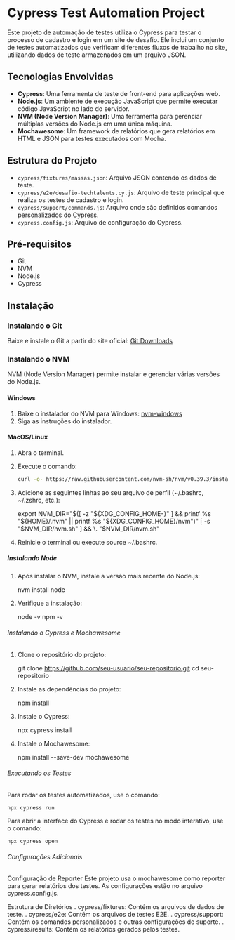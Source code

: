 # Cypress Test Automation Project

Este projeto de automação de testes utiliza o Cypress para testar o processo de cadastro e login em um site de desafio. Ele inclui um conjunto de testes automatizados que verificam diferentes fluxos de trabalho no site, utilizando dados de teste armazenados em um arquivo JSON.

## Tecnologias Envolvidas

- **Cypress**: Uma ferramenta de teste de front-end para aplicações web.
- **Node.js**: Um ambiente de execução JavaScript que permite executar código JavaScript no lado do servidor.
- **NVM (Node Version Manager)**: Uma ferramenta para gerenciar múltiplas versões do Node.js em uma única máquina.
- **Mochawesome**: Um framework de relatórios que gera relatórios em HTML e JSON para testes executados com Mocha.

## Estrutura do Projeto

- `cypress/fixtures/massas.json`: Arquivo JSON contendo os dados de teste.
- `cypress/e2e/desafio-techtalents.cy.js`: Arquivo de teste principal que realiza os testes de cadastro e login.
- `cypress/support/commands.js`: Arquivo onde são definidos comandos personalizados do Cypress.
- `cypress.config.js`: Arquivo de configuração do Cypress.

## Pré-requisitos

- Git
- NVM
- Node.js
- Cypress

## Instalação

### Instalando o Git

Baixe e instale o Git a partir do site oficial: [Git Downloads](https://git-scm.com/downloads)

### Instalando o NVM

NVM (Node Version Manager) permite instalar e gerenciar várias versões do Node.js.

#### Windows

1. Baixe o instalador do NVM para Windows: [nvm-windows](https://github.com/coreybutler/nvm-windows/releases)
2. Siga as instruções do instalador.

#### MacOS/Linux

1. Abra o terminal.
2. Execute o comando:

   ```sh
   curl -o- https://raw.githubusercontent.com/nvm-sh/nvm/v0.39.3/install.sh | bash

3. Adicione as seguintes linhas ao seu arquivo de perfil (~/.bashrc, ~/.zshrc, etc.):

    export NVM_DIR="$([ -z "${XDG_CONFIG_HOME-}" ] && printf %s "${HOME}/.nvm" || printf %s "${XDG_CONFIG_HOME}/nvm")"
[ -s "$NVM_DIR/nvm.sh" ] && \. "$NVM_DIR/nvm.sh"


4. Reinicie o terminal ou execute source ~/.bashrc.

##### Instalando Node

1. Após instalar o NVM, instale a versão mais recente do Node.js:

    nvm install node


2. Verifique a instalação:

    node -v
    npm -v

###### Instalando o Cypress e Mochawesome

1. Clone o repositório do projeto:

    git clone https://github.com/seu-usuario/seu-repositorio.git
    cd seu-repositorio

2. Instale as dependências do projeto:

    npm install


3. Instale o Cypress:

    npx cypress install

4. Instale o Mochawesome:

    npm install --save-dev mochawesome

###### Executando os Testes

Para rodar os testes automatizados, use o comando:

    npx cypress run

Para abrir a interface do Cypress e rodar os testes no modo interativo, use o comando:

    npx cypress open
###### Configurações Adicionais

Configuração de Reporter
Este projeto usa o mochawesome como reporter para gerar relatórios dos testes. As configurações estão no arquivo cypress.config.js.

Estrutura de Diretórios
. cypress/fixtures: Contém os arquivos de dados de teste.
. cypress/e2e: Contém os arquivos de testes E2E.
. cypress/support: Contém os comandos personalizados e outras configurações de suporte.
. cypress/results: Contém os relatórios gerados pelos testes.
